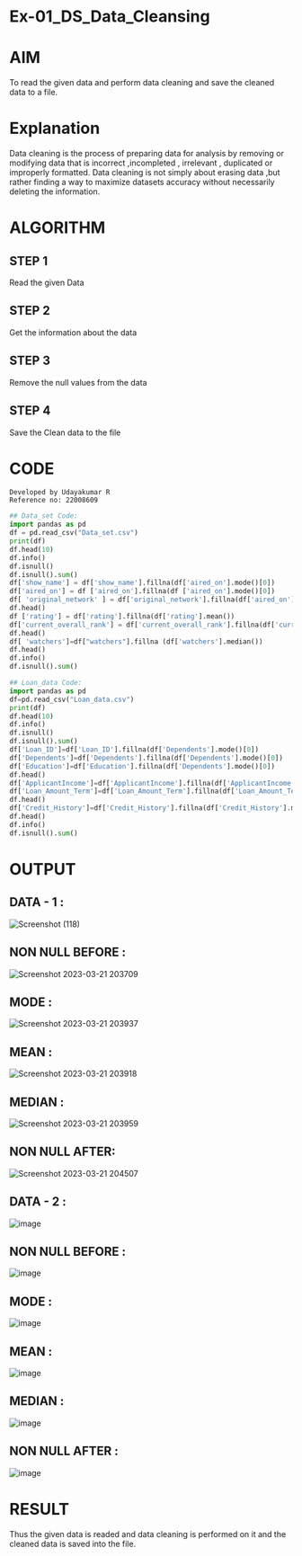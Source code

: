 # Ex-01_DS_Data_Cleansing
# AIM
To read the given data and perform data cleaning and save the cleaned data to a file.

# Explanation
Data cleaning is the process of preparing data for analysis by removing or modifying data that is incorrect ,incompleted , irrelevant , duplicated or improperly formatted. Data cleaning is not simply about erasing data ,but rather finding a way to maximize datasets accuracy without necessarily deleting the information.

# ALGORITHM
## STEP 1
Read the given Data

## STEP 2
Get the information about the data

## STEP 3
Remove the null values from the data

## STEP 4
Save the Clean data to the file

# CODE
```
Developed by Udayakumar R
Reference no: 22008609
```
```python
## Data_set Code:
import pandas as pd
df = pd.read_csv("Data_set.csv")
print(df)
df.head(10)
df.info()
df.isnull()
df.isnull().sum()
df['show_name'] = df['show_name'].fillna(df['aired_on'].mode()[0]) 
df['aired_on'] = df ['aired_on'].fillna(df ['aired_on'].mode()[0]) 
df[ 'original_network' ] = df['original_network'].fillna(df['aired_on'].mode()[0]) 
df.head()
df ['rating'] = df['rating'].fillna(df['rating'].mean())
df['current_overall_rank'] = df['current_overall_rank'].fillna(df['current_overall_rank'].mean())
df.head()
df[ 'watchers']=df["watchers"].fillna (df['watchers'].median()) 
df.head()
df.info()
df.isnull().sum()
```
```python
## Loan_data Code:
import pandas as pd
df=pd.read_csv("Loan_data.csv")
print(df)
df.head(10)
df.info()
df.isnull()
df.isnull().sum()
df['Loan_ID']=df['Loan_ID'].fillna(df['Dependents'].mode()[0])
df['Dependents']=df['Dependents'].fillna(df['Dependents'].mode()[0])
df['Education']=df['Education'].fillna(df['Dependents'].mode()[0])
df.head()
df['ApplicantIncome']=df['ApplicantIncome'].fillna(df['ApplicantIncome'].mean())
df['Loan_Amount_Term']=df['Loan_Amount_Term'].fillna(df['Loan_Amount_Term'].mean())
df.head()
df['Credit_History']=df['Credit_History'].fillna(df['Credit_History'].median())
df.head()
df.info()
df.isnull().sum()
```

# OUTPUT
## DATA - 1 :
![Screenshot (118)](https://user-images.githubusercontent.com/118708024/226648604-135e5ef4-77e7-4867-bd57-8f8083ece8da.png)

## NON NULL BEFORE :
![Screenshot 2023-03-21 203709](https://user-images.githubusercontent.com/118708024/226649645-c795d3e6-81f7-4f98-8657-7e60673e04ea.png)

## MODE :
![Screenshot 2023-03-21 203937](https://user-images.githubusercontent.com/118708024/226650781-693dcd0d-cd48-4c9f-becb-30477e7c0406.png)

## MEAN :
![Screenshot 2023-03-21 203918](https://user-images.githubusercontent.com/118708024/226650567-4776c4ba-6966-405c-b6ec-c0f8347fb04a.png)

## MEDIAN :
![Screenshot 2023-03-21 203959](https://user-images.githubusercontent.com/118708024/226650660-da60bdd3-f670-4e70-95a6-09db8fd54cbe.png)

## NON NULL AFTER:
![Screenshot 2023-03-21 204507](https://user-images.githubusercontent.com/118708024/226652329-0bf93fa7-9463-422c-b0b9-12007bfcb503.png)

## DATA - 2 :
![image](https://user-images.githubusercontent.com/118708024/226658721-34c8ffae-23af-442b-bcad-43474e1de6bd.png)

## NON NULL BEFORE :
![image](https://user-images.githubusercontent.com/118708024/226662409-c9f3e0cd-baf8-4543-9cea-bb1d229d2809.png)

## MODE :
![image](https://user-images.githubusercontent.com/118708024/226660807-d315a496-427a-4cb8-bc07-0bb5fa088643.png)

## MEAN :
![image](https://user-images.githubusercontent.com/118708024/226660379-45293bde-4e68-4048-aacd-c06b8c2fee9a.png)

## MEDIAN :
![image](https://user-images.githubusercontent.com/118708024/226661206-44f017b6-f150-4d69-a347-8b17c6d1604f.png)

## NON NULL AFTER :
![image](https://user-images.githubusercontent.com/118708024/226663564-301e61e3-4fd9-44f9-a2b6-dcb18bda5d1f.png)

# RESULT
Thus the given data is readed and data cleaning is performed on it and the cleaned data is saved into the file.
